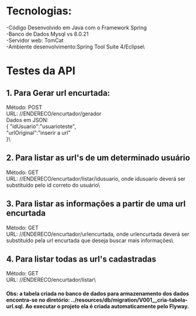 # Tecnologias:

-Código Desenvolvido em Java com o Framework Spring\
-Banco de Dados Mysql vs 8.0.21\
-Servidor web: TomCat\
-Ambiente desenvolvimento:Spring Tool Suite 4/Eclipse\

# Testes da API

## 1. Para Gerar url encurtada:
Método: POST\
URL: //ENDERECO/encurtador/gerador\
Dados em JSON:\
              { "idUsuario":"usuarioteste",\
                "urlOriginal":"inserir a url"\
              }\

## 2. Para listar as url's de um determinado usuário
Método: GET\
URL: //ENDERECO/encurtador/listar/idusuario, onde idusuario deverá ser substituído pelo id correto do usuário\


## 3. Para listar as informações a partir de uma url encurtada
Método: GET\
URL: //ENDERECO/encurtador/urlencurtada, onde urlencurtada deverá ser substituído pela url encurtada que deseja buscar mais informações\

## 4. Para listar todas as url's cadastradas
Método: GET\
URL: //ENDERECO/encurtador/listar\


#### Obs: a tabela criada no banco de dados para armazenamento dos dados encontra-se no diretório: ../resources/db/migration/V001__cria-tabela-url.sql. Ao executar o projeto ela é criada automaticamente pelo Flyway.

